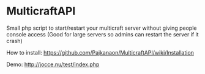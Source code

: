 MulticraftAPI
=============

Small php script to start/restart your multicraft server without giving people console access (Good for large servers so admins can restart the server if it crash)

How to install: https://github.com/Pajkanaon/MulticraftAPI/wiki/Installation

Demo: http://jocce.nu/test/index.php

